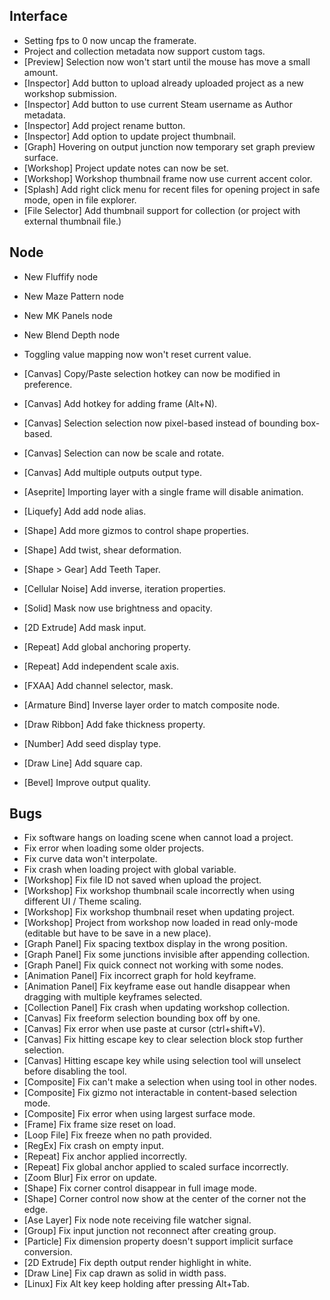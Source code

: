## Interface
- Setting fps to 0 now uncap the framerate.
- Project and collection metadata now support custom tags.
- [Preview] Selection now won't start until the mouse has move a small amount.
- [Inspector] Add button to upload already uploaded project as a new workshop submission.
- [Inspector] Add button to use current Steam username as Author metadata.
- [Inspector] Add project rename button.
- [Inspector] Add option to update project thumbnail.
- [Graph] Hovering on output junction now temporary set graph preview surface.
- [Workshop] Project update notes can now be set.
- [Workshop] Workshop thumbnail frame now use current accent color.
- [Splash] Add right click menu for recent files for opening project in safe mode, open in file explorer.
- [File Selector] Add thumbnail support for collection (or project with external thumbnail file.)

## Node
- New Fluffify node
- New Maze Pattern node
- New MK Panels node
- New Blend Depth node
- Toggling value mapping now won't reset current value.



- [Canvas] Copy/Paste selection hotkey can now be modified in preference.
- [Canvas] Add hotkey for adding frame (Alt+N).
- [Canvas] Selection selection now pixel-based instead of bounding box-based.
- [Canvas] Selection can now be scale and rotate.
- [Canvas] Add multiple outputs output type.
- [Aseprite] Importing layer with a single frame will disable animation.
- [Liquefy] Add add node alias.
- [Shape] Add more gizmos to control shape properties.
- [Shape] Add twist, shear deformation.
- [Shape > Gear] Add Teeth Taper.
- [Cellular Noise] Add inverse, iteration properties.
- [Solid] Mask now use brightness and opacity.
- [2D Extrude] Add mask input.
- [Repeat] Add global anchoring property.
- [Repeat] Add independent scale axis.
- [FXAA] Add channel selector, mask.
- [Armature Bind] Inverse layer order to match composite node.
- [Draw Ribbon] Add fake thickness property.
- [Number] Add seed display type.
- [Draw Line] Add square cap.
- [Bevel] Improve output quality.

## Bugs
- Fix software hangs on loading scene when cannot load a project.
- Fix error when loading some older projects.
- Fix curve data won't interpolate.
- Fix crash when loading project with global variable.
- [Workshop] Fix file ID not saved when upload the project.
- [Workshop] Fix workshop thumbnail scale incorrectly when using different UI / Theme scaling.
- [Workshop] Fix workshop thumbnail reset when updating project.
- [Workshop] Project from workshop now loaded in read only-mode (editable but have to be save in a new place).
- [Graph Panel] Fix spacing textbox display in the wrong position.
- [Graph Panel] Fix some junctions invisible after appending collection.
- [Graph Panel] Fix quick connect not working with some nodes.
- [Animation Panel] Fix incorrect graph for hold keyframe.
- [Animation Panel] Fix keyframe ease out handle disappear when dragging with multiple keyframes selected.
- [Collection Panel] Fix crash when updating workshop collection.
- [Canvas] Fix freeform selection bounding box off by one.
- [Canvas] Fix error when use paste at cursor (ctrl+shift+V).
- [Canvas] Fix hitting escape key to clear selection block stop further selection.
- [Canvas] Hitting escape key while using selection tool will unselect before disabling the tool.
- [Composite] Fix can't make a selection when using tool in other nodes.
- [Composite] Fix gizmo not interactable in content-based selection mode.
- [Composite] Fix error when using largest surface mode.
- [Frame] Fix frame size reset on load.
- [Loop File] Fix freeze when no path provided.
- [RegEx] Fix crash on empty input.
- [Repeat] Fix anchor applied incorrectly.
- [Repeat] Fix global anchor applied to scaled surface incorrectly.
- [Zoom Blur] Fix error on update.
- [Shape] Fix corner control disappear in full image mode.
- [Shape] Corner control now show at the center of the corner not the edge.
- [Ase Layer] Fix node note receiving file watcher signal.
- [Group] Fix input junction not reconnect after creating group.
- [Particle] Fix dimension property doesn't support implicit surface conversion.
- [2D Extrude] Fix depth output render highlight in white.
- [Draw Line] Fix cap drawn as solid in width pass.
- [Linux] Fix Alt key keep holding after pressing Alt+Tab.

 
